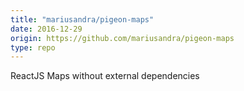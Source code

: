 ```yaml
---
title: "mariusandra/pigeon-maps"
date: 2016-12-29
origin: https://github.com/mariusandra/pigeon-maps
type: repo
---
```


ReactJS Maps without external dependencies